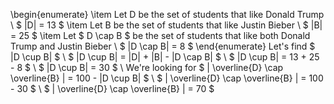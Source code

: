 \begin{enumerate}
\item Let D be the set of students that like Donald Trump \\
$ |D| = 13 $
	\item Let B be the set of students that like Justin Bieber \\
	      $ |B| = 25 $
	\item Let $ D \cap B $ be the set of students that like both Donald Trump and Justin Bieber \\
	      $ |D \cap B| = 8 $
\end{enumerate}
Let's find $ |D \cup B| $ \\
$ |D \cup B| = |D| + |B| - |D \cap B| $ \\
$ |D \cup B| = 13 + 25 - 8 $ \\
$ |D \cup B| = 30 $ \\
We're looking for $ | \overline{D} \cap \overline{B} | = 100 - |D \cup B| $ \\
$ | \overline{D} \cap \overline{B} | = 100 - 30 $ \\
$ | \overline{D} \cap \overline{B} | = 70 $
